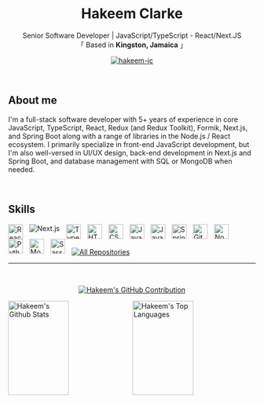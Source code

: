 <!-- Intro  -->


<h1 align="center" id="title"> Hakeem Clarke</h1>


<p align="center"> 
    Senior Software Developer | JavaScript/TypeScript - React/Next.JS
    <br>
   「 Based in <b>Kingston, Jamaica</b> 」
</p>

<p align="center">
 <a href="https://www.linkedin.com/in/hakeemclarke/" target="_blank">
  <img src="https://img.shields.io/badge/LinkedIn-0077B5?style=for-the-badge&logo=linkedin&logoColor=white" alt="hakeem-jc"/>
 </a>
</p>
<br />

<!-- About Section -->
 ## About me
 I'm a full-stack software developer with 5+ years of experience in core JavaScript, TypeScript, React, Redux (and Redux Toolkit), Formik, Next.js, and Spring Boot along with a range of libraries in the Node.js / React ecosystem. I primarily specialize in front-end JavaScript development, but I'm also well-versed in UI/UX design, back-end development in Next.js and Spring Boot, and database management with SQL or MongoDB when needed.
 
<br/>

## Skills
<img align="left" alt="React" width="30px" style="padding-right:10px;" src="https://cdn.jsdelivr.net/gh/devicons/devicon/icons/react/react-original.svg" />
<img align="left" alt="Next.js"  style="padding-right:10px;" src="https://img.shields.io/badge/next.js-000000?style=for-the-badge&logo=nextdotjs&logoColor=white" />
<img align="left" alt="TypeScript" width="30px" style="padding-right:10px;" src="https://cdn.jsdelivr.net/gh/devicons/devicon/icons/typescript/typescript-plain.svg" />
<img align="left" alt="HTML" width="30px" style="padding-right:10px;" src="https://cdn.jsdelivr.net/gh/devicons/devicon/icons/html5/html5-plain.svg" />
<img align="left" alt="CSS" width="30px" style="padding-right:10px;" src="https://cdn.jsdelivr.net/gh/devicons/devicon/icons/css3/css3-plain.svg" />
<img align="left" alt="JavaScript" width="30px" style="padding-right:10px;" src="https://cdn.jsdelivr.net/gh/devicons/devicon/icons/javascript/javascript-plain.svg" />
<img align="left" alt="Java" width="30px" style="padding-right:10px;" src="https://cdn.jsdelivr.net/gh/devicons/devicon/icons/java/java-original.svg"/>
<img align="left" alt="Spring" width="30px" style="padding-right:10px;" src="https://cdn.jsdelivr.net/gh/devicons/devicon/icons/spring/spring-original.svg" />
<img align="left" alt="Git" width="30px" style="padding-right:10px;" src="https://cdn.jsdelivr.net/gh/devicons/devicon/icons/git/git-original.svg" />
<img align="left" alt="NodeJS" width="30px" style="padding-right:10px;" src="https://cdn.jsdelivr.net/gh/devicons/devicon/icons/nodejs/nodejs-original.svg" />          
<img align="left" alt="Python" width="30px" style="padding-right:10px;" src="https://cdn.jsdelivr.net/gh/devicons/devicon/icons/python/python-original.svg" />
<img align="left" alt="MongoDB" width="30px" style="padding-right:10px;" src="https://cdn.jsdelivr.net/gh/devicons/devicon/icons/mongodb/mongodb-original-wordmark.svg" />
<img align="left" alt="Sass" width="30px" style="padding-right:10px;" src="https://cdn.jsdelivr.net/gh/devicons/devicon/icons/sass/sass-original.svg"/>


<br />
<br />



<p align="left">
  <a href="https://github.com/hakeem-jc?tab=repositories" target="_blank"><img alt="All Repositories" title="All Repositories" src="https://img.shields.io/badge/-All%20Repos-2962FF?style=for-the-badge&logo=koding&logoColor=white"/></a>
</p>

<hr/>
<br/>

<p align="center">
  <a href="https://github.com/hakeem-jc">
    <img src="https://github-profile-summary-cards.vercel.app/api/cards/profile-details?username=hakeem-jc&theme=city_lights" alt="Hakeem's GitHub Contribution"/>
  </a>
</p>

<a> 
    <a href="https://github.com/hakeem-jc"><img alt="Hakeem's Github Stats" src="https://denvercoder1-github-readme-stats.vercel.app/api?username=hakeem-jc&show_icons=true&count_private=true&theme=react&border_color=4E9FE5&bg_color=0D1117&title_color=4E9FE5icon_color=F8D866" height="192px" width="49.5%"/></a>
  <a href="https://github.com/hakeem-jc"><img alt="Hakeem's Top Languages" src="https://denvercoder1-github-readme-stats.vercel.app/api/top-langs/?username=hakeem-jc&langs_count=8&layout=compact&theme=react&border_color=4E9FE5&bg_color=0D1117&title_color=4E9FE5icon_color=F8D866" height="192px" width="49.5%"/></a>
  <br/>
</a>
